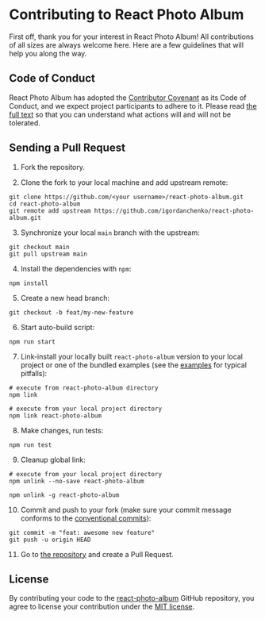 # Contributing to React Photo Album

First off, thank you for your interest in React Photo Album! All contributions of all sizes are always welcome here.
Here are a few guidelines that will help you along the way.

## Code of Conduct

React Photo Album has adopted the [Contributor Covenant](https://www.contributor-covenant.org/) as its Code of Conduct,
and we expect project participants to adhere to it. Please read [the full text](/CODE_OF_CONDUCT.md) so that you can
understand what actions will and will not be tolerated.

## Sending a Pull Request

1. Fork the repository.

2. Clone the fork to your local machine and add upstream remote:

```shell
git clone https://github.com/<your username>/react-photo-album.git
cd react-photo-album
git remote add upstream https://github.com/igordanchenko/react-photo-album.git
```

3. Synchronize your local `main` branch with the upstream:

```shell
git checkout main
git pull upstream main
```

4. Install the dependencies with `npm`:

```shell
npm install
```

5. Create a new head branch:

```shell
git checkout -b feat/my-new-feature
```

6. Start auto-build script:

```shell
npm run start
```

7. Link-install your locally built `react-photo-album` version to your local project or one of the bundled examples
   (see the [examples](examples/README.md) for typical pitfalls):

```shell
# execute from react-photo-album directory
npm link

# execute from your local project directory
npm link react-photo-album
```

8. Make changes, run tests:

```shell
npm run test
```

9. Cleanup global link:

```shell
# execute from your local project directory
npm unlink --no-save react-photo-album

npm unlink -g react-photo-album
```

10. Commit and push to your fork (make sure your commit message conforms to
    the [conventional commits](https://www.conventionalcommits.org/en/v1.0.0/)):

```shell
git commit -m "feat: awesome new feature"
git push -u origin HEAD
```

11. Go to [the repository](https://github.com/igordanchenko/react-photo-album) and create a Pull Request.

## License

By contributing your code to the [react-photo-album](https://github.com/igordanchenko/react-photo-album) GitHub
repository, you agree to license your contribution under the [MIT license](/LICENSE).

